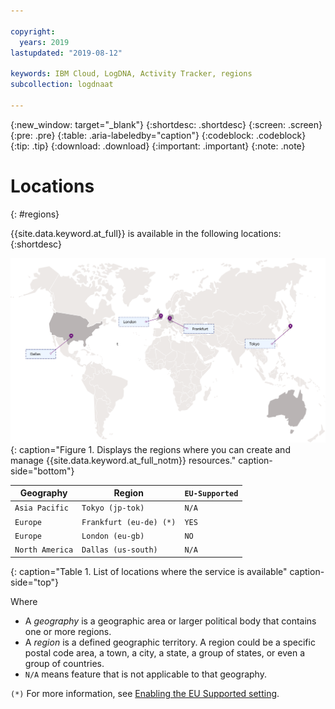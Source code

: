 ```yaml
---

copyright:
  years: 2019
lastupdated: "2019-08-12"

keywords: IBM Cloud, LogDNA, Activity Tracker, regions
subcollection: logdnaat

---
```


{:new_window: target="_blank"}
{:shortdesc: .shortdesc}
{:screen: .screen}
{:pre: .pre}
{:table: .aria-labeledby="caption"}
{:codeblock: .codeblock}
{:tip: .tip}
{:download: .download}
{:important: .important}
{:note: .note}

# Locations
{: #regions}

{{site.data.keyword.at_full}} is available in the following locations:
{:shortdesc}


![The image shows the locations where the {{site.data.keyword.at_full_notm}} service is available.](images/world-map_min.svg)
{: caption="Figure 1. Displays the regions where you can create and manage {{site.data.keyword.at_full_notm}} resources." caption-side="bottom"}


| Geography             | Region                  | `EU-Supported` |
|-----------------------|-------------------------|----------------|
| `Asia Pacific`        | `Tokyo (jp-tok)`        | `N/A`          |
| `Europe`              | `Frankfurt (eu-de) (*)` | `YES`          |
| `Europe`              | `London (eu-gb)`        | `NO`           |
| `North America`       | `Dallas (us-south)`     | `N/A`          |
{: caption="Table 1. List of locations where the service is available" caption-side="top"} 

Where
* A *geography* is a geographic area or larger political body that contains one or more regions.
* A *region* is a defined geographic territory. A region could be a specific postal code area, a town, a city, a state, a group of states, or even a group of countries. 
* `N/A` means feature that is not applicable to that geography.

`(*)` For more information, see [Enabling the EU Supported setting](/docs/account?topic=account-eu-hipaa-supported#bill_eusupported).



